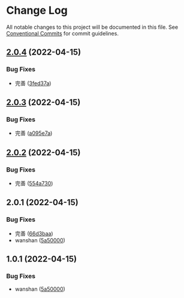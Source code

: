 # Change Log

All notable changes to this project will be documented in this file.
See [Conventional Commits](https://conventionalcommits.org) for commit guidelines.

## [2.0.4](https://github.com/AutumnDeSea/kk-libs/compare/@kk/core@2.0.3...@kk/core@2.0.4) (2022-04-15)


### Bug Fixes

* 完善 ([3fed37a](https://github.com/AutumnDeSea/kk-libs/commit/3fed37a187573e687291fa4a2242a379941d2ab2))





## [2.0.3](https://github.com/AutumnDeSea/kk-libs/compare/@kk/core@2.0.2...@kk/core@2.0.3) (2022-04-15)


### Bug Fixes

* 完善 ([a095e7a](https://github.com/AutumnDeSea/kk-libs/commit/a095e7af5ae839d2d635310d4c45ba5e57a3fd89))





## [2.0.2](https://github.com/AutumnDeSea/kk-libs/compare/@kk/core@2.0.1...@kk/core@2.0.2) (2022-04-15)


### Bug Fixes

* 完善 ([554a730](https://github.com/AutumnDeSea/kk-libs/commit/554a73039b5aa8cb2c57c41e547d8c57ea18e4f2))





## 2.0.1 (2022-04-15)


### Bug Fixes

* 完善 ([66d3baa](https://github.com/AutumnDeSea/kk-libs/commit/66d3baa3b5f75d5e8d100b4f2bd2999bd8307933))
* wanshan ([5a50000](https://github.com/AutumnDeSea/kk-libs/commit/5a500004fc9b1c69223dc755341cfbbb1df2d5c7))





## 1.0.1 (2022-04-15)


### Bug Fixes

* wanshan ([5a50000](https://github.com/AutumnDeSea/kk-libs/commit/5a500004fc9b1c69223dc755341cfbbb1df2d5c7))
